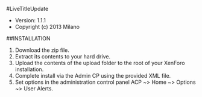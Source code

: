 #LiveTitleUpdate

 * Version: 1.1.1
 * Copyright (c) 2013 Milano

##INSTALLATION

1. Download the zip file.
2. Extract its contents to your hard drive.
3. Upload the contents of the upload folder to the root of your XenForo installation.
4. Complete install via the Admin CP using the provided XML file.
5. Set options in the administration control panel ACP ~> Home ~> Options ~> User Alerts.

